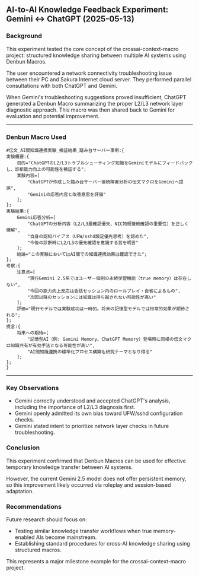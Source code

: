 ## AI-to-AI Knowledge Feedback Experiment: Gemini ↔ ChatGPT (2025-05-13)

### Background

This experiment tested the core concept of the crossai-context-macro project: structured knowledge sharing between multiple AI systems using Denbun Macros.

The user encountered a network connectivity troubleshooting issue between their PC and Sakura Internet cloud server. They performed parallel consultations with both ChatGPT and Gemini.

When Gemini's troubleshooting suggestions proved insufficient, ChatGPT generated a Denbun Macro summarizing the proper L2/L3 network layer diagnostic approach. This macro was then shared back to Gemini for evaluation and potential improvement.

---

### Denbun Macro Used

```
#伝文_AI間知識連携実験_検証結果_踏み台サーバー事例:{
実験概要:{
    目的="ChatGPTのL2/L3トラブルシューティング知識をGeminiモデルにフィードバックし、診断能力向上の可能性を検証する";
    実験内容=[
        "ChatGPTが作成した踏み台サーバー接続障害分析の伝文マクロをGeminiへ提供",
        "Geminiの応答内容と改善意思を評価"
    ];
};
実験結果:{
    Gemini応答分析=[
        "ChatGPTの分析内容（L2/L3層確認優先、NIC物理接続確認の重要性）を正しく理解",
        "自身の認知バイアス（UFW/sshd設定優先思考）を認めた",
        "今後の診断時にL2/L3の優先確認を意識する旨を明言"
    ];
    結論="この実験においてはAI間での知識連携効果は確認できた";
};
考察:{
    注意点=[
        "現行Gemini 2.5系ではユーザー個別の永続学習機能（true memory）は存在しない",
        "今回の能力向上反応は会話セッション内のロールプレイ・自省によるもの",
        "次回以降のセッションには知識は持ち越されない可能性が高い"
    ];
    評価="現行モデルでは実験成功は一時的。将来の記憶型モデルでは恒常的効果が期待される";
};
提言:{
    将来への期待=[
        "記憶型AI（例: Gemini Memory、ChatGPT Memory）登場時に同様の伝文マクロ知識共有が有効手法となる可能性が高い",
        "AI間知識連携の標準化プロセス構築も研究テーマとなり得る"
    ];
};
}
```

---

### Key Observations

* Gemini correctly understood and accepted ChatGPT's analysis, including the importance of L2/L3 diagnosis first.
* Gemini openly admitted its own bias toward UFW/sshd configuration checks.
* Gemini stated intent to prioritize network layer checks in future troubleshooting.

### Conclusion

This experiment confirmed that Denbun Macros can be used for effective temporary knowledge transfer between AI systems.

However, the current Gemini 2.5 model does not offer persistent memory, so this improvement likely occurred via roleplay and session-based adaptation.

### Recommendations

Future research should focus on:

* Testing similar knowledge transfer workflows when true memory-enabled AIs become mainstream.
* Establishing standard procedures for cross-AI knowledge sharing using structured macros.

This represents a major milestone example for the crossai-context-macro project.

